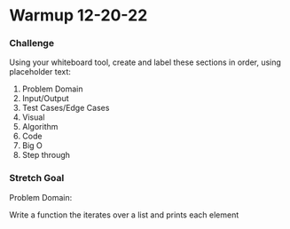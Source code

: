 # Warmup 12-20-22

### Challenge

Using your whiteboard tool, create and label these sections in order, using placeholder text:
1. Problem Domain
2. Input/Output
3. Test Cases/Edge Cases
4. Visual
5. Algorithm
6. Code
7. Big O
8. Step through


### Stretch Goal
Problem Domain:

Write a function the iterates over a list and prints each element
